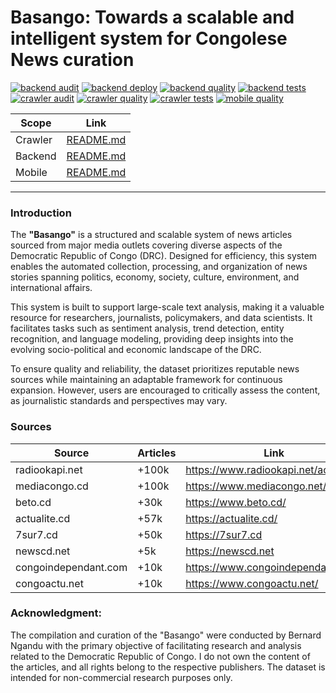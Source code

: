 # Basango: Towards a scalable and intelligent system for Congolese News curation

[![backend audit](https://github.com/bernard-ng/basango/actions/workflows/backend_audit.yaml/badge.svg)](https://github.com/bernard-ng/basango/actions/workflows/backend_audit.yaml)
[![backend deploy](https://github.com/bernard-ng/basango/actions/workflows/backend_deploy.yaml/badge.svg)](https://github.com/bernard-ng/basango/actions/workflows/backend_deploy.yaml)
[![backend quality](https://github.com/bernard-ng/basango/actions/workflows/backend_quality.yaml/badge.svg)](https://github.com/bernard-ng/basango/actions/workflows/backend_quality.yaml)
[![backend tests](https://github.com/bernard-ng/basango/actions/workflows/backend_tests.yaml/badge.svg)](https://github.com/bernard-ng/basango/actions/workflows/backend_tests.yaml)
[![crawler audit](https://github.com/bernard-ng/basango/actions/workflows/crawler_audit.yml/badge.svg)](https://github.com/bernard-ng/basango/actions/workflows/crawler_audit.yml)
[![crawler quality](https://github.com/bernard-ng/basango/actions/workflows/crawler_quality.yml/badge.svg)](https://github.com/bernard-ng/basango/actions/workflows/crawler_quality.yml)
[![crawler tests](https://github.com/bernard-ng/basango/actions/workflows/crawler_tests.yml/badge.svg)](https://github.com/bernard-ng/basango/actions/workflows/crawler_tests.yml)
[![mobile quality](https://github.com/bernard-ng/basango/actions/workflows/mobile_quality.yaml/badge.svg)](https://github.com/bernard-ng/basango/actions/workflows/mobile_quality.yaml)

| Scope             | Link                                      |
|-------------------|-------------------------------------------|
| Crawler           | [README.md](./projects/crawler/README.md) |
| Backend           | [README.md](./projects/backend/README.md) |
| Mobile            | [README.md](./projects/mobile/README.md)  |

---
### Introduction

The **"Basango"** is a structured and scalable system of news articles sourced from major media outlets covering diverse aspects of the Democratic Republic of Congo (DRC). Designed for efficiency, this system enables the automated collection, processing, and organization of news stories spanning politics, economy, society, culture, environment, and international affairs.

This system is built to support large-scale text analysis, making it a valuable resource for researchers, journalists, policymakers, and data scientists. It facilitates tasks such as sentiment analysis, trend detection, entity recognition, and language modeling, providing deep insights into the evolving socio-political and economic landscape of the DRC.

To ensure quality and reliability, the dataset prioritizes reputable news sources while maintaining an adaptable framework for continuous expansion. However, users are encouraged to critically assess the content, as journalistic standards and perspectives may vary.

### Sources

| Source               | Articles | Link                                 |
|----------------------|----------|--------------------------------------|
| radiookapi.net       | +100k    | https://www.radiookapi.net/actualite |
| mediacongo.cd        | +100k    | https://www.mediacongo.net/          |
| beto.cd              | +30k     | https://www.beto.cd/                 |
| actualite.cd         | +57k     | https://actualite.cd/                |
| 7sur7.cd             | +50k     | https://7sur7.cd                     |
| newscd.net           | +5k      | https://newscd.net                   |
| congoindependant.com | +10k     | https://www.congoindependant.com/    |
| congoactu.net        | +10k     | https://www.congoactu.net/           |

### Acknowledgment:
The compilation and curation of the "Basango" were conducted by Bernard Ngandu with the primary objective of facilitating research and analysis related to the Democratic Republic of Congo. 
I do not own the content of the articles, and all rights belong to the respective publishers. The dataset is intended for non-commercial research purposes only.
